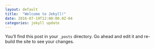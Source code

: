 ```yaml
---
layout: default
title:  "Welcome to Jekyll!"
date: 2016-07-19T12:00:00.0Z-04
categories: jekyll update
---
```

You’ll find this post in your `_posts` directory. Go ahead and edit it and re-build the site to see your changes.